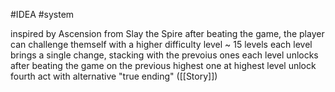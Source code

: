 #IDEA 
#system 

inspired by Ascension from Slay the Spire
after beating the game, the player can challenge themself with a higher difficulty level
~ 15 levels
each level brings a single change, stacking with the prevoius ones
each level unlocks after beating the game on the previous highest one
at highest level unlock fourth act with alternative "true ending" ([[Story]])